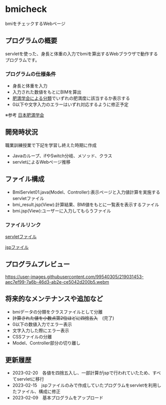 # bmicheck
bmiをチェックするWebページ

## プログラムの概要
servletを使った、身長と体重の入力でbmiを算出するWebブラウザで動作するプログラムです。

### プログラムの仕様条件
* 身長と体重を入力
* 入力された数値をもとにBIMを算出
* [肥満学会による分類](http://www.jasso.or.jp/data/magazine/pdf/chart_A.pdf)でいずれの肥満度に該当するか表示する
* 0以下や文字入力のエラーはいずれ対応するように修正予定

※参考
[日本肥満学会](http://www.jasso.or.jp/)

## 開発時状況
職業訓練授業で下記を学習し終えた時期に作成
* Javaのループ、ifやSwitch分岐、メソッド、クラス
* servletによるWebページ推移

## ファイル構成
* BmiServlet01.java(Model、Controller):表示ページと入力値計算を実施するservletファイル
* bmi_result.jsp(View):計算結果、BMI値をもとに一覧表を表示するファイル
* bmi.jsp(View):ユーザーに入力してもらうファイル

### ファイルリンク
[servletファイル](https://github.com/ikeshin-asase/bmiCheck/tree/main/src/main/java/bmicheck)

[jspファイル](https://github.com/ikeshin-asase/bmiCheck/tree/main/src/main/webapp/WEB-INF/bmicheck)

## プログラムプレビュー
https://user-images.githubusercontent.com/99540305/219031453-aec7ef99-7a6b-46d3-ab2e-ce5042d200b5.webm

## 将来的なメンテナンスや追加など
* bmiデータの分類をクラスファイルとして分離 
* ~~計算された値を小数点第2位ほどに四捨五入~~　(完了)
* 0以下の数値入力でエラー表示
* 文字入力した際にエラー表示
* CSSファイルの分離
* Model、Controller部分の切り離し

## 更新履歴
* 2023-02-20　各値を四捨五入し、一部計算がjspで行われていたため、すべてservletに移行
* 2023-02-15　jspファイルのみで作成していたプログラムをservletを利用したファイル、構成に修正
* 2023-02-09　基本プログラムをアップロード
